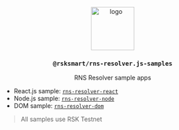 <p align="middle">
  <img src="https://www.rifos.org/assets/img/logo.svg" alt="logo" height="100" >
</p>
<h3 align="middle"><code>@rsksmart/rns-resolver.js-samples</code></h3>
<p align="middle">
    RNS Resolver sample apps
</p>

- React.js sample: [`rns-resolver-react`](rns-resolver-react)
- Node.js sample: [`rns-resolver-node`](rns-resolver-node)
- DOM sample: [`rns-resolver-dom`](rns-resolver-dom)

> All samples use RSK Testnet
